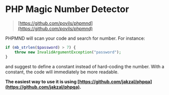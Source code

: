 # PHP Magic Number Detector

> [https://github.com/povils/phpmnd](https://github.com/povils/phpmnd)

PHPMND will scan your code and search for number. For instance:

```php
if (mb_strlen($password) > 7) {
    throw new InvalidArgumentException("password");
}
```

and suggest to define a constant instead of hard-coding the number. With a constant, the code will immediately be more readable.

**The easiest way to use it is using [https://github.com/jakzal/phpqa](https://github.com/jakzal/phpqa).**
